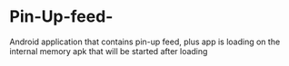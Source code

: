 # Pin-Up-feed-
Android application that contains pin-up feed, plus app is loading on the internal memory apk that will be started after loading
